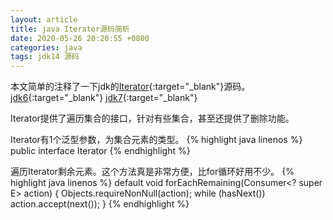 ```yaml
---
layout: article
title: java Iterator源码简析
date: 2020-05-26 20:20:55 +0800
categories: java
tags: jdk14 源码
---
```

本文简单的注释了一下jdk的[Iterator](http://hg.openjdk.java.net/jdk/jdk/file/jdk-14-ga/src/java.base/share/classes/java/util/Iterator.java){:target="_blank"}源码。
[jdk6](http://hg.openjdk.java.net/jdk6/jdk6/jdk/file/default/src/share/classes/java/util/Iterator.java){:target="_blank"}
[jdk7](http://hg.openjdk.java.net/jdk/jdk/file/jdk7-b100/jdk/src/share/classes/java/util/Iterator.java){:target="_blank"}

Iterator提供了遍历集合的接口，针对有些集合，甚至还提供了删除功能。

Iterator有1个泛型参数，为集合元素的类型。
{% highlight java linenos %}
public interface Iterator<E>
{% endhighlight %}

遍历Iterator剩余元素。这个方法真是非常方便，比for循环好用不少。
{% highlight java linenos %}
default void forEachRemaining(Consumer<? super E> action) {
    Objects.requireNonNull(action);
    while (hasNext())
        action.accept(next());
}
{% endhighlight %}

